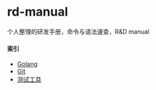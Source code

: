 # rd-manual
个人整理的研发手册，命令与语法速查，R&amp;D manual

#### 索引
- [Golang](./Golang/README.md)
- [Git](./Git/README.md)
- [测试工具](./Test/README.md)

